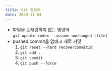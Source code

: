```yaml
---
title: Git 명령어
date: 2020-11-04
---
```


- 파일을 트래킹하지 않는 명령어  
    `git update-index --assume-unchanged [file]`
- pushed commit을 없애고 새로 커밋
    1. `git reset --hard recoverCommitId`
    1. `git add .`
    1. `git commit`
    1. `git push --force`